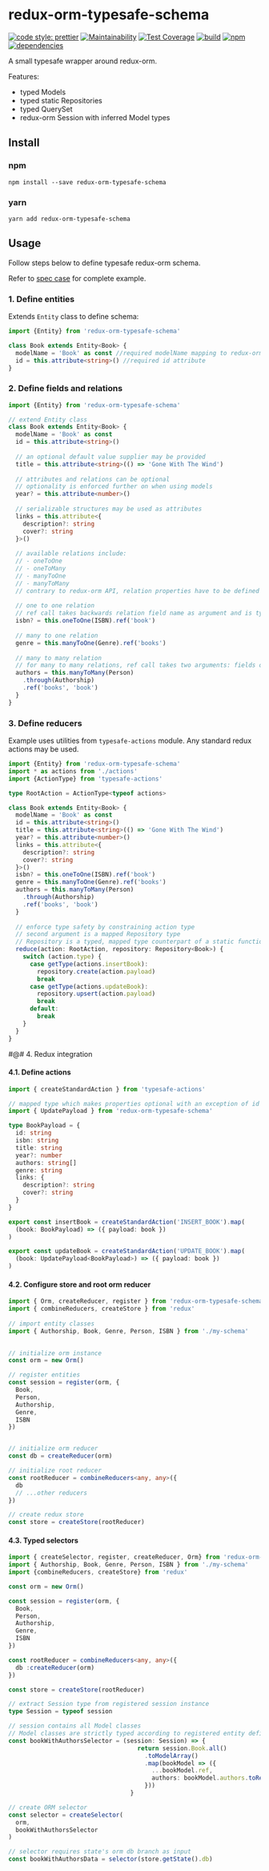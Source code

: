 # redux-orm-typesafe-schema

[![code style: prettier](https://img.shields.io/badge/code_style-prettier-ff69b4.svg?style=flat-square)](https://github.com/prettier/prettier)
[![Maintainability](https://api.codeclimate.com/v1/badges/cec304c8bc8574674c0d/maintainability)](https://codeclimate.com/github/tomasz-zablocki/redux-orm-typesafe-schema/maintainability)
[![Test Coverage](https://api.codeclimate.com/v1/badges/cec304c8bc8574674c0d/test_coverage)](https://codeclimate.com/github/tomasz-zablocki/redux-orm-typesafe-schema/test_coverage)
[![build](https://img.shields.io/circleci/project/github/tomasz-zablocki/redux-orm-typesafe-schema.svg?style=flat-square)](https://circleci.com/gh/tomasz-zablocki/redux-orm-typesafe-schema)
[![npm](https://img.shields.io/npm/v/redux-orm-typesafe-schema.svg?color=green&style=popout-square)](https://www.npmjs.com/package/redux-orm-typesafe-schema)
[![dependencies](https://img.shields.io/david/tomasz-zablocki/redux-orm-typesafe-schema.svg?style=flat-square)](https://david-dm.org/tomasz-zablocki/redux-orm-typesafe-schema)

A small typesafe wrapper around redux-orm.

Features: 

- typed Models
- typed static Repositories
- typed QuerySet  
- redux-orm Session with inferred Model types

## Install

### npm

`npm install --save redux-orm-typesafe-schema`

### yarn

`yarn add redux-orm-typesafe-schema`

## Usage

Follow steps below to define typesafe redux-orm schema. 

Refer to [spec case](src/lib.spec.ts) for complete example.

### 1. Define entities

Extends `Entity` class to define schema:

```typescript
import {Entity} from 'redux-orm-typesafe-schema'

class Book extends Entity<Book> {
  modelName = 'Book' as const //required modelName mapping to redux-orm static modelName
  id = this.attribute<string>() //required id attribute
}
```

### 2. Define fields and relations

```typescript
import {Entity} from 'redux-orm-typesafe-schema'

// extend Entity class
class Book extends Entity<Book> {
  modelName = 'Book' as const 
  id = this.attribute<string>() 
  
  // an optional default value supplier may be provided
  title = this.attribute<string>(() => 'Gone With The Wind') 
  
  // attributes and relations can be optional
  // optionality is enforced further on when using models
  year? = this.attribute<number>()  
  
  // serializable structures may be used as attributes 
  links = this.attribute<{ 
    description?: string
    cover?: string
  }>()
  
  // available relations include: 
  // - oneToOne 
  // - oneToMany
  // - manyToOne
  // - manyToMany
  // contrary to redux-orm API, relation properties have to be defined on both sides of relationship
   
  // one to one relation
  // ref call takes backwards relation field name as argument and is typechecked for integrity
  isbn? = this.oneToOne(ISBN).ref('book')
  
  // many to one relation 
  genre = this.manyToOne(Genre).ref('books') 
  
  // many to many relation 
  // for many to many relations, ref call takes two arguments: fields on both backwards and through Models 
  authors = this.manyToMany(Person)
    .through(Authorship)
    .ref('books', 'book')
  }
}
```

### 3. Define reducers

Example uses utilities from `typesafe-actions` module.
Any standard redux actions may be used.

```typescript
import {Entity} from 'redux-orm-typesafe-schema'
import * as actions from './actions'
import {ActionType} from 'typesafe-actions'

type RootAction = ActionType<typeof actions>

class Book extends Entity<Book> {
  modelName = 'Book' as const 
  id = this.attribute<string>() 
  title = this.attribute<string>(() => 'Gone With The Wind') 
  year? = this.attribute<number>()  
  links = this.attribute<{ 
    description?: string
    cover?: string
  }>()
  isbn? = this.oneToOne(ISBN).ref('book')
  genre = this.manyToOne(Genre).ref('books') 
  authors = this.manyToMany(Person)
    .through(Authorship)
    .ref('books', 'book')
  }
  
  // enforce type safety by constraining action type
  // second argument is a mapped Repository type 
  // Repository is a typed, mapped type counterpart of a static functionality of redux-orm Model class 
  reduce(action: RootAction, repository: Repository<Book>) {
    switch (action.type) {
      case getType(actions.insertBook):
        repository.create(action.payload)
        break
      case getType(actions.updateBook):
        repository.upsert(action.payload)
        break
      default:
        break
    }   
  }
}
```

\#@# 4. Redux integration

#### 4.1. Define actions

```typescript
import { createStandardAction } from 'typesafe-actions'

// mapped type which makes properties optional with an exception of id property
import { UpdatePayload } from 'redux-orm-typesafe-schema'

type BookPayload = {
  id: string
  isbn: string
  title: string
  year?: number
  authors: string[]
  genre: string
  links: {
    description?: string
    cover?: string
  }
}

export const insertBook = createStandardAction('INSERT_BOOK').map(
  (book: BookPayload) => ({ payload: book })
)

export const updateBook = createStandardAction('UPDATE_BOOK').map(
  (book: UpdatePayload<BookPayload>) => ({ payload: book })
)
```

#### 4.2. Configure store and root orm reducer

```typescript
import { Orm, createReducer, register } from 'redux-orm-typesafe-schema'
import { combineReducers, createStore } from 'redux'
 
// import entity classes
import { Authorship, Book, Genre, Person, ISBN } from './my-schema'
 

// initialize orm instance
const orm = new Orm()

// register entities
const session = register(orm, {
  Book,
  Person,
  Authorship,
  Genre,
  ISBN
})


// initialize orm reducer 
const db = createReducer(orm)

// initialize root reducer
const rootReducer = combineReducers<any, any>({
  db 
  // ...other reducers
})

// create redux store
const store = createStore(rootReducer)
```

#### 4.3. Typed selectors

```typescript
import { createSelector, register, createReducer, Orm} from 'redux-orm-typesafe-schema'
import { Authorship, Book, Genre, Person, ISBN } from './my-schema'
import {combineReducers, createStore} from 'redux'

const orm = new Orm()

const session = register(orm, {
  Book,
  Person,
  Authorship,
  Genre,
  ISBN
})

const rootReducer = combineReducers<any, any>({
  db :createReducer(orm)
})

const store = createStore(rootReducer)

// extract Session type from registered session instance 
type Session = typeof session

// session contains all Model classes
// Model classes are strictly typed according to registered entity definitions 
const bookWithAuthorsSelector = (session: Session) => {
                                    return session.Book.all()
                                      .toModelArray()
                                      .map(bookModel => ({
                                        ...bookModel.ref,
                                        authors: bookModel.authors.toRefArray()
                                      }))
                                  }

// create ORM selector                                 
const selector = createSelector(
  orm,
  bookWithAuthorsSelector
)

// selector requires state's orm db branch as input
const bookWithAuthorsData = selector(store.getState().db)
```
